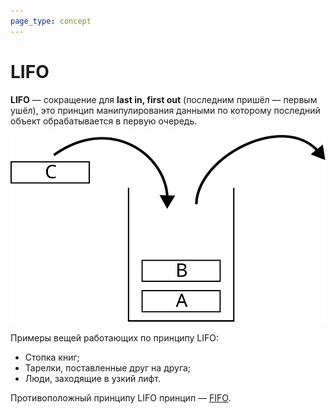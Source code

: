 ```yaml
---
page_type: concept
---
```


# LIFO

**LIFO** — сокращение для **last in, first out** (последним пришёл — первым ушёл), это принцип манипулирования данными по которому последний объект обрабатывается в первую очередь.

![LIFO](/images/lifo.svg)

Примеры вещей работающих по принципу LIFO:

- Стопка книг;
- Тарелки, поставленные друг на друга;
- Люди, заходящие в узкий лифт.

Противоположный принципу LIFO принцип — [FIFO](20221022214248.md).
